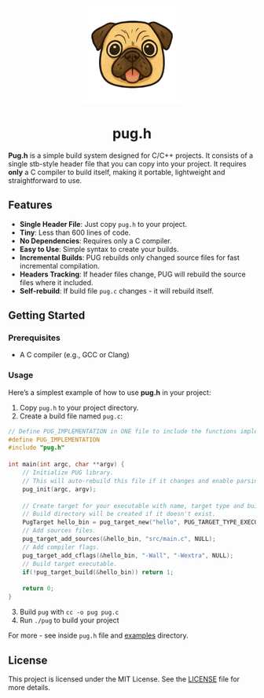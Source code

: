 <div align="center">
  <img src="logo.png" width="200">

# pug.h

</div>

**Pug.h** is a simple build system designed for C/C++ projects.
It consists of a single stb-style header file that you can copy into your project.
It requires **only** a C compiler to build itself, making it portable, lightweight and straightforward to use.

## Features

- **Single Header File**: Just copy `pug.h` to your project.
- **Tiny**: Less than 600 lines of code.
- **No Dependencies**: Requires only a C compiler.
- **Easy to Use**: Simple syntax to create your builds.
- **Incremental Builds**: PUG rebuilds only changed source files for fast incremental compilation.
- **Headers Tracking**: If header files change, PUG will rebuild the source files where it included.
- **Self-rebuild**: If build file `pug.c` changes - it will rebuild itself.

## Getting Started

### Prerequisites

- A C compiler (e.g., GCC or Clang)

### Usage

Here’s a simplest example of how to use **pug.h** in your project:

1. Copy `pug.h` to your project directory.
2. Create a build file named `pug.c`:

```c
// Define PUG_IMPLEMENTATION in ONE file to include the functions implementation.
#define PUG_IMPLEMENTATION
#include "pug.h"

int main(int argc, char **argv) {
    // Initialize PUG library.
    // This will auto-rebuild this file if it changes and enable parsing of command line arguments.
    pug_init(argc, argv);

    // Create target for your executable with name, target type and build directory.
    // Build directory will be created if it doesn't exist.
    PugTarget hello_bin = pug_target_new("hello", PUG_TARGET_TYPE_EXECUTABLE, "build");
    // Add sources files.
    pug_target_add_sources(&hello_bin, "src/main.c", NULL);
    // Add compiler flags.
    pug_target_add_cflags(&hello_bin, "-Wall", "-Wextra", NULL);
    // Build target executable.
    if(!pug_target_build(&hello_bin)) return 1;

    return 0;
}
```

3. Build `pug` with `cc -o pug pug.c`
4. Run `./pug` to build your project

For more - see inside `pug.h` file and [examples](examples) directory.

## License

This project is licensed under the MIT License. See the [LICENSE](LICENSE) file for more details.
